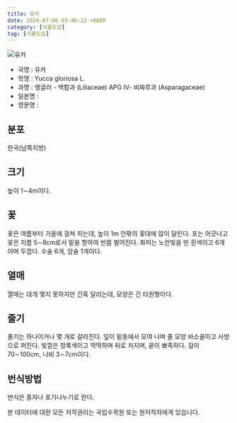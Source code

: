```yaml
---
title: 유카
date: 2024-07-06 03:46:22 +0800
category: [식물도감]
tag: [식물도감]
---
```




![유카](/fileUpload/plants/basic/Agavaceae/Yucca/6168/6168_1_th2.jpg)
- 국명 : 유카
- 학명 : Yucca gloriosa L.
- 과명 : 앵글러 - 백합과 (Liliaceae) APG Ⅳ- 비짜루과 (Asparagaceae)
- 일본명 : 
- 영문명 : 


## 분포
한국(남쪽지방)
## 크기
높이 1∼4m이다. 
## 꽃
꽃은 여름부터 가을에 걸쳐 피는데, 높이 1m 안팎의 꽃대에 많이 달린다. 포는 어긋나고 꽃은 지름 5∼8cm로서 밑을 향하여 반쯤 벌어진다. 화피는 노란빛을 띤 흰색이고 6개이며 두껍다. 수술 6개, 암술 1개이다.
## 열매
열매는 대개 맺지 못하지만 간혹 달리는데, 모양은 긴 타원형이다. 
## 줄기
줄기는 하나이거나 몇 개로 갈라진다. 잎이 밑동에서 모여 나며 줄 모양 바소꼴이고 사방으로 퍼진다. 빛깔은 청록색이고 딱딱하며 뒤로 처지며, 끝이 뾰족하다. 길이 70∼100cm, 나비 3∼7cm이다.
## 번식방법
번식은 종자나 포기나누기로 한다. 






본 데이터에 대한 모든 저작권리는 국립수목원 또는 원저작자에게 있습니다.
